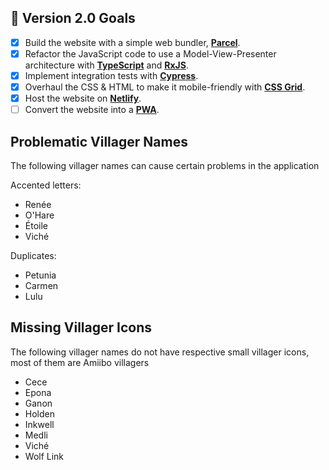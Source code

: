 ## 🎯 Version 2.0 Goals

 - [x] Build the website with a simple web bundler, **[Parcel](https://parceljs.org)**.
 - [x] Refactor the JavaScript code to use a Model-View-Presenter architecture with **[TypeScript](https://www.typescriptlang.org)** and **[RxJS](https://rxjs-dev.firebaseapp.com)**.
 - [x] Implement integration tests with **[Cypress](https://www.cypress.io)**.
 - [x] Overhaul the CSS & HTML to make it mobile-friendly with **[CSS Grid](https://css-tricks.com/snippets/css/complete-guide-grid/)**.
 - [x] Host the website on **[Netlify](https://www.netlify.com/)**.
 - [ ] Convert the website into a **[PWA](https://developers.google.com/web/progressive-web-apps/)**.

## Problematic Villager Names
The following villager names can cause certain problems in the application

Accented letters:
* Renée
* O'Hare
* Étoile
* Viché

Duplicates:
* Petunia
* Carmen
* Lulu

## Missing Villager Icons
The following villager names do not have respective small villager icons, most of them are Amiibo villagers

* Cece
* Epona
* Ganon
* Holden
* Inkwell
* Medli
* Viché
* Wolf Link
